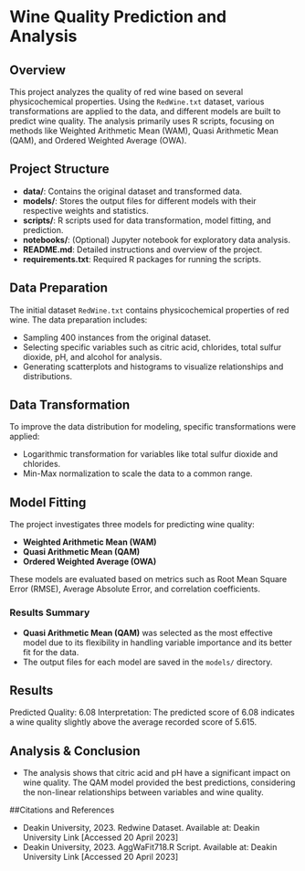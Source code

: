 # Wine Quality Prediction and Analysis

## Overview

This project analyzes the quality of red wine based on several physicochemical properties. Using the `RedWine.txt` dataset, various transformations are applied to the data, and different models are built to predict wine quality. The analysis primarily uses R scripts, focusing on methods like Weighted Arithmetic Mean (WAM), Quasi Arithmetic Mean (QAM), and Ordered Weighted Average (OWA).

## Project Structure

- **data/**: Contains the original dataset and transformed data.
- **models/**: Stores the output files for different models with their respective weights and statistics.
- **scripts/**: R scripts used for data transformation, model fitting, and prediction.
- **notebooks/**: (Optional) Jupyter notebook for exploratory data analysis.
- **README.md**: Detailed instructions and overview of the project.
- **requirements.txt**: Required R packages for running the scripts.

## Data Preparation

The initial dataset `RedWine.txt` contains physicochemical properties of red wine. The data preparation includes:
- Sampling 400 instances from the original dataset.
- Selecting specific variables such as citric acid, chlorides, total sulfur dioxide, pH, and alcohol for analysis.
- Generating scatterplots and histograms to visualize relationships and distributions.

## Data Transformation
To improve the data distribution for modeling, specific transformations were applied:

- Logarithmic transformation for variables like total sulfur dioxide and chlorides.
- Min-Max normalization to scale the data to a common range.

## Model Fitting

The project investigates three models for predicting wine quality:

- **Weighted Arithmetic Mean (WAM)**
- **Quasi Arithmetic Mean (QAM)**
- **Ordered Weighted Average (OWA)**

These models are evaluated based on metrics such as Root Mean Square Error (RMSE), Average Absolute Error, and correlation coefficients.

### Results Summary

- **Quasi Arithmetic Mean (QAM)** was selected as the most effective model due to its flexibility in handling variable importance and its better fit for the data.
- The output files for each model are saved in the `models/` directory.

## Results
Predicted Quality: 6.08
Interpretation: The predicted score of 6.08 indicates a wine quality slightly above the average recorded score of 5.615.

## Analysis & Conclusion
- The analysis shows that citric acid and pH have a significant impact on wine quality. The QAM model provided the best predictions, considering the non-linear relationships between variables and wine quality.

##Citations and References
- Deakin University, 2023. Redwine Dataset. Available at: Deakin University Link [Accessed 20 April 2023]
- Deakin University, 2023. AggWaFit718.R Script. Available at: Deakin University Link [Accessed 20 April 2023]
